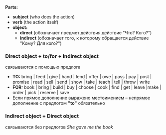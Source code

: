 **Parts:**
- **subject** (who does the action) 
- **verb** (the action itself)
- **object:**
	- **direct** (обозначает предмет действия действие "Что? Кого?")
	- **indirect** (обозначает того, к которому обращается действие "Кому? Для кого?")  
### Direct object + to/for + Indirect object
связываются с помощью предлога
- **TO:** bring | feed | give | hand | lend | offer | owe | pass | pay | post | promise | read | sell | send | show | take | teach | tell | throw | write 
- **FOR:** book | bring | build | buy | choose | cook | find | get | leave |make | order | pick | reserve | save
- Если прямое дополнение выражено местоимением – непрямое дополнение с предлогом **"to"** обязательно
### Indirect object + Direct object
связываются без предлогов 
*She gave me the book*